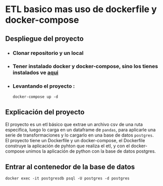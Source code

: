 # **ETL basico mas uso de dockerfile y docker-compose**

## Despliegue del proyecto

- ### Clonar repositorio y un local
- ### Tener instalado docker y docker-compose, sino los tienes instalados ve [aqui](https://docs.docker.com/engine/install/)
- ### Levantando el proyecto :
    ```
    docker-compose up -d
    ```
## Explicación del proyecto
El proyecto es un etl básico que extrae un archivo csv de una ruta especifica, luego lo carga en un dataframe de `pandas`, para aplicarle una serie de transformaciones y lo cargarlo en una base de datos `postgres`.<br>
El proyecto tiene un Dockerfile y un docker-compose, el Dockerfile construye la aplicación de pyhton que realiza el etl, y con el docker-compose unimos la aplicación de python con la base de datos postgres.

## Entrar al contenedor de la base de datos
```
docker exec -it postgresdb psql -U postgres -d postgres
```
